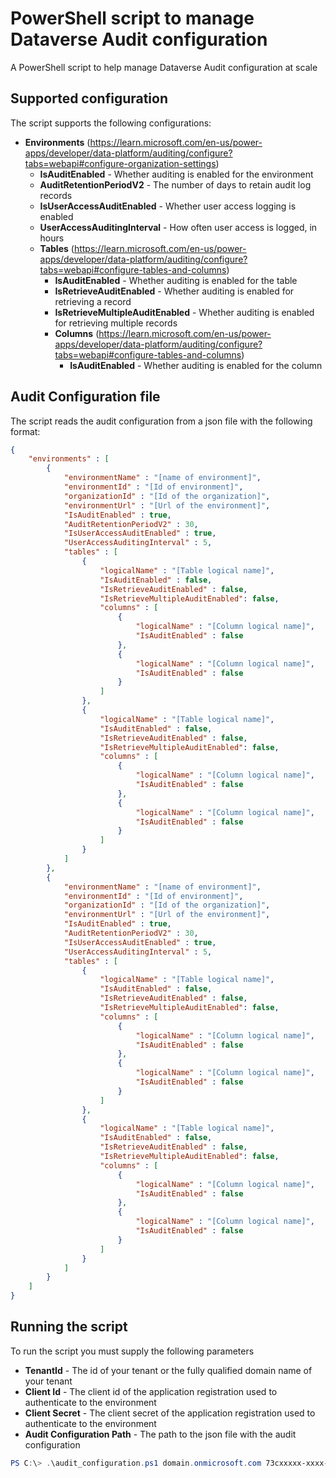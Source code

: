 # PowerShell script to manage Dataverse Audit configuration

A PowerShell script to help manage Dataverse Audit configuration at scale

## Supported configuration

The script supports the following configurations:
- **Environments** (https://learn.microsoft.com/en-us/power-apps/developer/data-platform/auditing/configure?tabs=webapi#configure-organization-settings)
    - **IsAuditEnabled** - Whether auditing is enabled for the environment
    - **AuditRetentionPeriodV2** - The number of days to retain audit log records
    - **IsUserAccessAuditEnabled** - Whether user access logging is enabled
    - **UserAccessAuditingInterval** - How often user access is logged, in hours
    - **Tables** (https://learn.microsoft.com/en-us/power-apps/developer/data-platform/auditing/configure?tabs=webapi#configure-tables-and-columns)
        - **IsAuditEnabled** - Whether auditing is enabled for the table
        - **IsRetrieveAuditEnabled** - Whether auditing is enabled for retrieving a record
        - **IsRetrieveMultipleAuditEnabled** - Whether auditing is enabled for retrieving multiple records 
        - **Columns** (https://learn.microsoft.com/en-us/power-apps/developer/data-platform/auditing/configure?tabs=webapi#configure-tables-and-columns)
            - **IsAuditEnabled** - Whether auditing is enabled for the column


## Audit Configuration file

The script reads the audit configuration from a json file with the following format:
``` json
{
    "environments" : [
        {
            "environmentName" : "[name of environment]",
            "environmentId" : "[Id of environment]",
            "organizationId" : "[Id of the organization]",
            "environmentUrl" : "[Url of the environment]",
            "IsAuditEnabled" : true,
            "AuditRetentionPeriodV2" : 30,
            "IsUserAccessAuditEnabled" : true,
            "UserAccessAuditingInterval" : 5,
            "tables" : [
                {
                    "logicalName" : "[Table logical name]",
                    "IsAuditEnabled" : false,
                    "IsRetrieveAuditEnabled" : false,
                    "IsRetrieveMultipleAuditEnabled": false,
                    "columns" : [
                        {
                            "logicalName" : "[Column logical name]",
                            "IsAuditEnabled" : false
                        },
                        {
                            "logicalName" : "[Column logical name]",
                            "IsAuditEnabled" : false
                        }
                    ]
                },
                {
                    "logicalName" : "[Table logical name]",
                    "IsAuditEnabled" : false,
                    "IsRetrieveAuditEnabled" : false,
                    "IsRetrieveMultipleAuditEnabled": false,
                    "columns" : [
                        {
                            "logicalName" : "[Column logical name]",
                            "IsAuditEnabled" : false
                        },
                        {
                            "logicalName" : "[Column logical name]",
                            "IsAuditEnabled" : false
                        }
                    ]
                }
            ]
        },
        {
            "environmentName" : "[name of environment]",
            "environmentId" : "[Id of environment]",
            "organizationId" : "[Id of the organization]",
            "environmentUrl" : "[Url of the environment]",
            "IsAuditEnabled" : true,
            "AuditRetentionPeriodV2" : 30,
            "IsUserAccessAuditEnabled" : true,
            "UserAccessAuditingInterval" : 5,
            "tables" : [
                {
                    "logicalName" : "[Table logical name]",
                    "IsAuditEnabled" : false,
                    "IsRetrieveAuditEnabled" : false,
                    "IsRetrieveMultipleAuditEnabled": false,
                    "columns" : [
                        {
                            "logicalName" : "[Column logical name]",
                            "IsAuditEnabled" : false
                        },
                        {
                            "logicalName" : "[Column logical name]",
                            "IsAuditEnabled" : false
                        }
                    ]
                },
                {
                    "logicalName" : "[Table logical name]",
                    "IsAuditEnabled" : false,
                    "IsRetrieveAuditEnabled" : false,
                    "IsRetrieveMultipleAuditEnabled": false,
                    "columns" : [
                        {
                            "logicalName" : "[Column logical name]",
                            "IsAuditEnabled" : false
                        },
                        {
                            "logicalName" : "[Column logical name]",
                            "IsAuditEnabled" : false
                        }
                    ]
                }
            ]
        }
    ]
}
```

## Running the script

To run the script you must supply the following parameters

- **TenantId** - The id of your tenant or the fully qualified domain name of your tenant
- **Client Id** - The client id of the application registration used to authenticate to the environment
- **Client Secret** - The client secret of the application registration used to authenticate to the environment
- **Audit Configuration Path** - The path to the json file with the audit configuration 

``` ps1
PS C:\> .\audit_configuration.ps1 domain.onmicrosoft.com 73cxxxxx-xxxx-xxxx-xxxx-xxxxxxxxc31b Q~HhJxxxxxxxxxxxxxxxxxxxxxxxxxuoN5_GLcVX audit_configuration.json
```